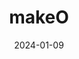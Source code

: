 ---  
layout: startup_page  
title: "makeO"  
id: "makeo.app"  
permalink: "/makeomakeo.app01092024/"  
website: "https://makeo.app/"  
funding_round: ""  
funding_amount: "$16M"  
investors: "360 ONE Asset, Ashish Kacholia, Eight Roads Ventures, Paramark Ventures, Prashant Singh and Tushar Kumar's family office"  
about: "makeO is a clinical makeover platform offering clear aligners, dental care (through toothsi), and skin and hair care (through skinnsi). It provides services at home and through offline experience centers across India and the UAE, aiming to make clinical-grade makeovers accessible and affordable."  
markets: "Dental, Healthcare, Beauty, Consumer Goods"  
hq: "Mumbai, Maharashtra, India"  
founded_year: "2017"  
linkedin: "https://www.linkedin.com/company/makeoskin"  
twitter: "https://twitter.com/makeO_toothsi"  
instagram: ""  
facebook: "https://www.facebook.com/makeO.skin"  
crunchbase: "https://www.crunchbase.com/organization/makeo"  
pitchbook: "https://pitchbook.com/profiles/company/458492-32"  

date_display: "09-Jan-2024"  
date: "2024-01-09"

# SEO Optimization  
meta_title: "makeO -  Funding ($16M)"  
meta_description: "makeO, makeO is a clinical makeover platform offering clear aligners, dental care (through toothsi), and skin and hair care (through skinnsi). It provides se..."  
meta_keywords: "makeO, Dental, Healthcare, Beauty, Consumer Goods,  funding"  
canonical_url: "https://startup.projectstartups.com/makeomakeo.app01092024/"  
---